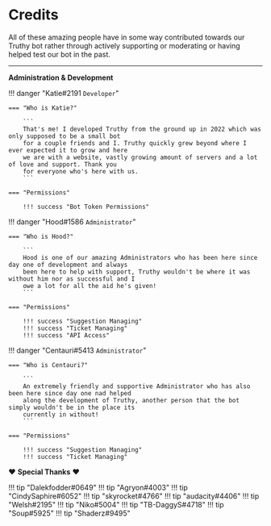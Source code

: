 # Credits

All of these amazing people have in some way contributed towards our Truthy bot rather through actively supporting or moderating or having helped test our bot in the past.

----
**Administration & Development**

!!! danger "Katie#2191 ``Developer``"

    === "Who is Katie?"

        ```
        That's me! I developed Truthy from the ground up in 2022 which was only supposed to be a small bot
        for a couple friends and I. Truthy quickly grew beyond where I ever expected it to grow and here 
        we are with a website, vastly growing amount of servers and a lot of love and support. Thank you
        for everyone who's here with us.
        ```

    === "Permissions"

        !!! success "Bot Token Permissions"

!!! danger "Hood#1586 ``Administrator``"

    === "Who is Hood?"

        ```
        Hood is one of our amazing Administrators who has been here since day one of development and always
        been here to help with support, Truthy wouldn't be where it was without him nor as successful and I
        owe a lot for all the aid he's given!
        ```

    === "Permissions"

        !!! success "Suggestion Managing"
        !!! success "Ticket Managing"
        !!! success "API Access"

!!! danger "Centauri#5413 ``Administrator``"

    === "Who is Centauri?"

        ```
        An extremely friendly and supportive Administrator who has also been here since day one nad helped
        along the development of Truthy, another person that the bot simply wouldn't be in the place its 
        currently in without!
        ```

    === "Permissions"

        !!! success "Suggestion Managing"
        !!! success "Ticket Managing"

:heart: **Special Thanks** :heart:

!!! tip "Dalekfodder#0649"
!!! tip "Agryon#4003"
!!! tip "CindySaphire#6052"
!!! tip "skyrocket#4766"
!!! tip "audacity#4406"
!!! tip "Welsh#2195"
!!! tip "Niko#5004"
!!! tip "TB-DaggyS#4718"
!!! tip "Soup#5925"
!!! tip "Shaderz#9495"